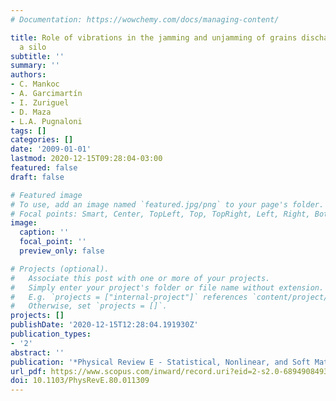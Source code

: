 ```yaml
---
# Documentation: https://wowchemy.com/docs/managing-content/

title: Role of vibrations in the jamming and unjamming of grains discharging from
  a silo
subtitle: ''
summary: ''
authors:
- C. Mankoc
- A. Garcimartín
- I. Zuriguel
- D. Maza
- L.A. Pugnaloni
tags: []
categories: []
date: '2009-01-01'
lastmod: 2020-12-15T09:28:04-03:00
featured: false
draft: false

# Featured image
# To use, add an image named `featured.jpg/png` to your page's folder.
# Focal points: Smart, Center, TopLeft, Top, TopRight, Left, Right, BottomLeft, Bottom, BottomRight.
image:
  caption: ''
  focal_point: ''
  preview_only: false

# Projects (optional).
#   Associate this post with one or more of your projects.
#   Simply enter your project's folder or file name without extension.
#   E.g. `projects = ["internal-project"]` references `content/project/deep-learning/index.md`.
#   Otherwise, set `projects = []`.
projects: []
publishDate: '2020-12-15T12:28:04.191930Z'
publication_types:
- '2'
abstract: ''
publication: '*Physical Review E - Statistical, Nonlinear, and Soft Matter Physics*'
url_pdf: https://www.scopus.com/inward/record.uri?eid=2-s2.0-68949084937&doi=10.1103%2fPhysRevE.80.011309&partnerID=40&md5=945e2eefec4ba0263908b0fa47ca8b98
doi: 10.1103/PhysRevE.80.011309
---
```

